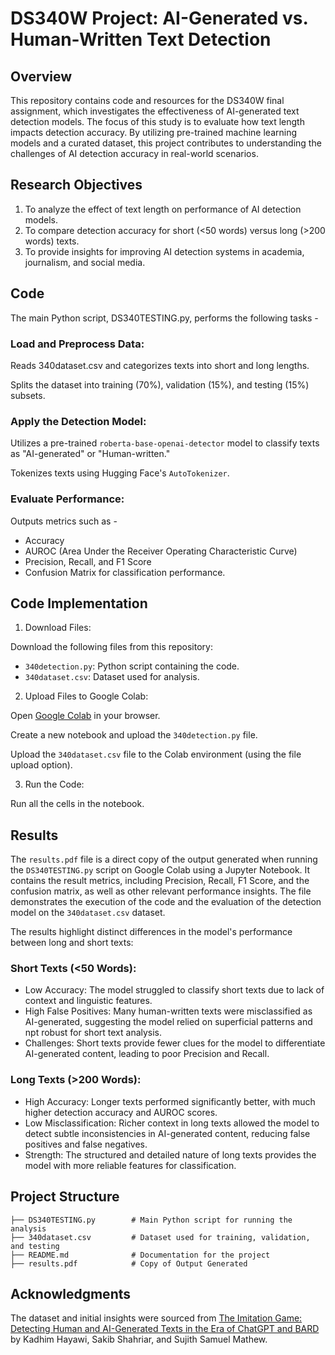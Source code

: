 # DS340W Project: AI-Generated vs. Human-Written Text Detection

## Overview
This repository contains code and resources for the DS340W final assignment, which investigates the effectiveness of AI-generated text detection models. The focus of this study is to evaluate how text length impacts detection accuracy. By utilizing pre-trained machine learning models and a curated dataset, this project contributes to understanding the challenges of AI detection accuracy in real-world scenarios.

## Research Objectives
1. To analyze the effect of text length on performance of AI detection models.
2. To compare detection accuracy for short (<50 words) versus long (>200 words) texts.
3. To provide insights for improving AI detection systems in academia, journalism, and social media.

## Code

The main Python script, DS340TESTING.py, performs the following tasks -

### Load and Preprocess Data:
Reads 340dataset.csv and categorizes texts into short and long lengths.

Splits the dataset into training (70%), validation (15%), and testing (15%) subsets.

### Apply the Detection Model:
Utilizes a pre-trained `roberta-base-openai-detector` model to classify texts as "AI-generated" or "Human-written."

Tokenizes texts using Hugging Face's `AutoTokenizer`.

### Evaluate Performance:

Outputs metrics such as - 
- Accuracy
- AUROC (Area Under the Receiver Operating Characteristic Curve)
- Precision, Recall, and F1 Score
- Confusion Matrix for classification performance.

## Code Implementation

1. Download Files:

Download the following files from this repository:
- `340detection.py`: Python script containing the code.
- `340dataset.csv`: Dataset used for analysis.

2. Upload Files to Google Colab:

Open [Google Colab](https://colab.research.google.com/) in your browser.

Create a new notebook and upload the `340detection.py` file.

Upload the `340dataset.csv` file to the Colab environment (using the file upload option).

3. Run the Code:

Run all the cells in the notebook.


## Results

The `results.pdf` file is a direct copy of the output generated when running the `DS340TESTING.py` script on Google Colab using a Jupyter Notebook. It contains the result metrics, including Precision, Recall, F1 Score, and the confusion matrix, as well as other relevant performance insights. The file demonstrates the execution of the code and the evaluation of the detection model on the `340dataset.csv` dataset.

The results highlight distinct differences in the model's performance between long and short texts:

### Short Texts (<50 Words):
- Low Accuracy: The model struggled to classify short texts due to lack of context and linguistic features.
- High False Positives: Many human-written texts were misclassified as AI-generated, suggesting the model relied on superficial patterns and npt robust for short text analysis.
- Challenges: Short texts provide fewer clues for the model to differentiate AI-generated content, leading to poor Precision and Recall.

### Long Texts (>200 Words):
- High Accuracy: Longer texts performed significantly better, with much higher detection accuracy and AUROC scores.
- Low Misclassification: Richer context in long texts allowed the model to detect subtle inconsistencies in AI-generated content, reducing false positives and false negatives.
- Strength: The structured and detailed nature of long texts provides the model with more reliable features for classification.

## Project Structure
```DS340W-AI-Text-Detection/
├── DS340TESTING.py        # Main Python script for running the analysis
├── 340dataset.csv         # Dataset used for training, validation, and testing
├── README.md              # Documentation for the project
├── results.pdf            # Copy of Output Generated
```

## Acknowledgments
The dataset and initial insights were sourced from [The Imitation Game: Detecting Human and AI-Generated Texts in the Era of ChatGPT and BARD](https://paperswithcode.com/paper/the-imitation-game-detecting-human-and-ai) by Kadhim Hayawi, Sakib Shahriar, and Sujith Samuel Mathew.


